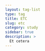 ```yaml
---
layout: tag-list
type: tag
title: ETC
slug: etc
category: study
sidebar: true
description: >
  Et cetera
---
```

